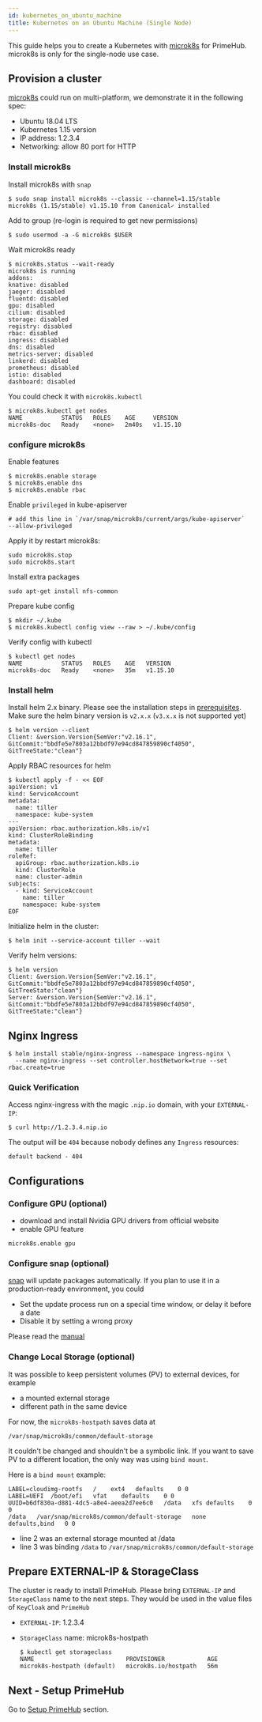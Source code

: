 ```yaml
---
id: kubernetes_on_ubuntu_machine
title: Kubernetes on an Ubuntu Machine (Single Node)
---
```


This guide helps you to create a Kubernetes with [microk8s](https://microk8s.io/) for PrimeHub. microk8s is only for the single-node use case.

## Provision a cluster

[microk8s](https://microk8s.io/) could run on multi-platform, we demonstrate it in the following spec:

* Ubuntu 18.04 LTS
* Kubernetes 1.15 version
* IP address: 1.2.3.4
* Networking: allow 80 port for HTTP
  

### Install microk8s

Install microk8s with `snap`

```
$ sudo snap install microk8s --classic --channel=1.15/stable
microk8s (1.15/stable) v1.15.10 from Canonical✓ installed
```

Add to group (re-login is required to get new permissions)

```
$ sudo usermod -a -G microk8s $USER
```

Wait microk8s ready

```
$ microk8s.status --wait-ready
microk8s is running
addons:
knative: disabled
jaeger: disabled
fluentd: disabled
gpu: disabled
cilium: disabled
storage: disabled
registry: disabled
rbac: disabled
ingress: disabled
dns: disabled
metrics-server: disabled
linkerd: disabled
prometheus: disabled
istio: disabled
dashboard: disabled
```

You could check it with `microk8s.kubectl`

```
$ microk8s.kubectl get nodes
NAME           STATUS   ROLES    AGE     VERSION
microk8s-doc   Ready    <none>   2m40s   v1.15.10
```

### configure microk8s

Enable features

```
$ microk8s.enable storage
$ microk8s.enable dns
$ microk8s.enable rbac
```

Enable `privileged` in kube-apiserver

```
# add this line in `/var/snap/microk8s/current/args/kube-apiserver`
--allow-privileged
```

Apply it by restart microk8s:

```
sudo microk8s.stop
sudo microk8s.start
```

Install extra packages

```
sudo apt-get install nfs-common
```

Prepare kube config

```
$ mkdir ~/.kube
$ microk8s.kubectl config view --raw > ~/.kube/config
```

Verify config with kubectl

```
$ kubectl get nodes
NAME           STATUS   ROLES    AGE   VERSION
microk8s-doc   Ready    <none>   35m   v1.15.10
```


### Install helm

Install helm 2.x binary. Please see the installation steps in [prerequisites](prerequisites.md). Make sure the helm binary version is `v2.x.x` (`v3.x.x` is not supported yet)

```
$ helm version --client
Client: &version.Version{SemVer:"v2.16.1", GitCommit:"bbdfe5e7803a12bbdf97e94cd847859890cf4050", GitTreeState:"clean"}
```

Apply RBAC resources for helm

```
$ kubectl apply -f - << EOF
apiVersion: v1
kind: ServiceAccount
metadata:
  name: tiller
  namespace: kube-system
---
apiVersion: rbac.authorization.k8s.io/v1
kind: ClusterRoleBinding
metadata:
  name: tiller
roleRef:
  apiGroup: rbac.authorization.k8s.io
  kind: ClusterRole
  name: cluster-admin
subjects:
  - kind: ServiceAccount
    name: tiller
    namespace: kube-system
EOF
```

Initialize helm in the cluster:

```
$ helm init --service-account tiller --wait
```

Verify helm versions:

```
$ helm version
Client: &version.Version{SemVer:"v2.16.1", GitCommit:"bbdfe5e7803a12bbdf97e94cd847859890cf4050", GitTreeState:"clean"}
Server: &version.Version{SemVer:"v2.16.1", GitCommit:"bbdfe5e7803a12bbdf97e94cd847859890cf4050", GitTreeState:"clean"}
```

## Nginx Ingress


```
$ helm install stable/nginx-ingress --namespace ingress-nginx \
  --name nginx-ingress --set controller.hostNetwork=true --set rbac.create=true
```


### Quick Verification

Access nginx-ingress with the magic `.nip.io` domain, with your `EXTERNAL-IP`:

```
$ curl http://1.2.3.4.nip.io
```

The output will be `404` because nobody defines any `Ingress` resources:

```
default backend - 404
```

## Configurations

### Configure GPU (optional)

* download and install Nvidia GPU drivers from official website
* enable GPU feature

```
microk8s.enable gpu
```

### Configure snap (optional)

[snap](https://snapcraft.io/) will update packages automatically. If you plan to use it in a production-ready environment, you could

* Set the update process run on a special time window, or delay it before a date
* Disable it by setting a wrong proxy

Please read the [manual](https://snapcraft.io/docs/keeping-snaps-up-to-date)

### Change Local Storage (optional)

It was possible to keep persistent volumes (PV) to external devices, for example

* a mounted external storage
* different path in the same device

For now, the `microk8s-hostpath` saves data at

```
/var/snap/microk8s/common/default-storage
```

It couldn't be changed and shouldn't be a symbolic link. If you want to save PV to a different location, the only way was using `bind mount`.


Here is a `bind mount` example:

```
LABEL=cloudimg-rootfs	/	 ext4	defaults	0 0
LABEL=UEFI	/boot/efi	vfat	defaults	0 0
UUID=b6df830a-d881-4dc5-a8e4-aeea2d7ee6c0	/data	xfs	defaults	0 0
/data	/var/snap/microk8s/common/default-storage	none	defaults,bind	0 0
```

* line 2 was an external storage mounted at /data
* line 3 was binding `/data` to `/var/snap/microk8s/common/default-storage`


## Prepare EXTERNAL-IP & StorageClass

The cluster is ready to install PrimeHub. Please bring `EXTERNAL-IP` and `StorageClass` name to the next steps. They would be used in the value files of `KeyCloak` and `PrimeHub`

* `EXTERNAL-IP`: 1.2.3.4

* `StorageClass` name: microk8s-hostpath
    ```
    $ kubectl get storageclass
    NAME                          PROVISIONER            AGE
    microk8s-hostpath (default)   microk8s.io/hostpath   56m
    ```

## Next - Setup PrimeHub

Go to [Setup PrimeHub](install_metacontroller) section.
